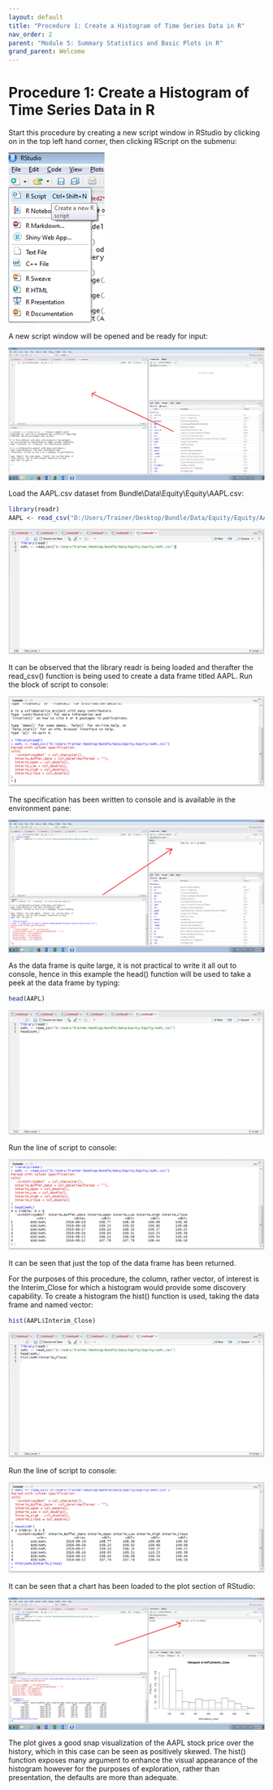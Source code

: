 ```yaml
---
layout: default
title: "Procedure 1: Create a Histogram of Time Series Data in R"
nav_order: 2
parent: "Module 5: Summary Statistics and Basic Plots in R"
grand_parent: Welcome
---
```


# Procedure 1: Create a Histogram of Time Series Data in R

Start this procedure by creating a new script window in RStudio by clicking on in the top left hand corner,  then clicking RScript on the submenu:

![img.png](img.png)

A new script window will be opened and be ready for input:

![img_1.png](img_1.png)

Load the AAPL.csv dataset from Bundle\Data\Equity\Equity\AAPL.csv:

``` r
library(readr)
AAPL <- read_csv("D:/Users/Trainer/Desktop/Bundle/Data/Equity/Equity/AAPL.csv")
```

![img_2.png](img_2.png)

It can be observed that the library readr is being loaded and therafter the read_csv() function is being used to create a data frame titled AAPL.  Run the block of script to console:

![img_3.png](img_3.png)

The specification has been written to console and is available in the environment pane:

![img_4.png](img_4.png)

As the data frame is quite large,  it is not practical to write it all out to console,  hence in this example the head() function will be used to take a peek at the data frame by typing:

``` r
head(AAPL)
```

![img_5.png](img_5.png)

Run the line of script to console:

![img_6.png](img_6.png)

It can be seen that just the top of the data frame has been returned.

For the purposes of this procedure, the column,  rather vector, of interest is the Interim_Close for which a histogram would provide some discovery capability.  To create a histogram the hist() function is used, taking the data frame and named vector:

``` r
hist(AAPL$Interim_Close)
```

![img_7.png](img_7.png)

Run the line of script to console:

![img_8.png](img_8.png)

It can be seen that a chart has been loaded to the plot section of RStudio:

![img_9.png](img_9.png)

The plot gives a good snap visualization of the AAPL stock price over the history, which in this case can be seen as positively skewed.  The hist() function exposes many argument to enhance the visual appearance of the histogram however for the purposes of exploration, rather than presentation, the defaults are more than adequate.
